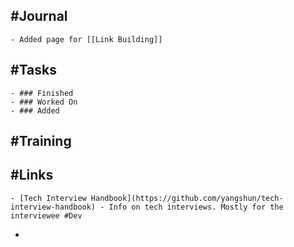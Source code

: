 ## #Journal
	- Added page for [[Link Building]]
## #Tasks
	- ### Finished
	- ### Worked On
	- ### Added
## #Training
## #Links
	- [Tech Interview Handbook](https://github.com/yangshun/tech-interview-handbook) - Info on tech interviews. Mostly for the interviewee #Dev
-